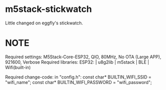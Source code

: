 # m5stack-stickwatch

Little changed on eggfly's stickwatch.

# NOTE

Required settings:
M5Stack-Core-ESP32, QIO, 80MHz, No OTA (Large APP), 921600, Verbose
Required libraries:
ESP32:
     | u8g2lib
     | m5stack
     | BLE
     | Wifi(built-in)

Required change-code:
in "config.h":
const char* BUILTIN_WIFI_SSID      = "wifi_name";
const char* BUILTIN_WIFI_PASSWORD  = "wifi_password";
